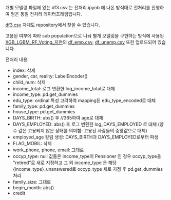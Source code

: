 개별 모델링 파일에 있는 df3.csv 는 전처리.ipynb 에 나온 방식대로 전처리를 진행하여 얻은 통일 전처리 데이터프레임입니다.

[df3.csv](/df3.csv) 자체도 repository에서 찾을 수 있습니다.

고용된 여부에 따라 sub population으로 나눠 별개 모델링을 구현하는 방식에 사용된 [XGB_LGBM_RF_Voting_지현](/XGB_LGBM_RF_Voting_지현.ipynb)의 [df_emp.csv](/df_emp.csv), [df_unemp.csv](/df_unemp.csv) 또한 업로드되어 있습니다.

전처리 내용:
- index: 삭제
- gender, car, reality: LabelEncoder()
- child_num: 삭제
- income_total: 로그 변환한 log_income_total로 대체
- income_type: pd.get_dummies
- edu_type: ordinal 특성 고려하여 mapping된 edu_type_encoded로 대체
- family_type: pd.get_dummies
- house_type: pd.get_dummies
- DAYS_BIRTH: abs() 후 //365하여 age로 대체
- DAYS_EMPLOYED: abs() 후 로그 변환한 log_DAYS_EMPLOYED 로 대체
(양수 값은 고용되지 않은 상태를 의미함: 고용된 사람들의 중앙값으로 대체)
- employed_age 칼럼 생성: DAYS_BIRTH과 DAYS_EMPLOYED로부터 파생
- FLAG_MOBIL: 삭제
- work_phone, phone, email: 그대로
- occyp_type: null 값들은 income_type이 Pensioner 인 경우 occyp_type을 "retired"로 새로 지정하고 그 외 income_type 은 해당{income_type}_unanswered로 occyp_type 새로 지정 후 pd.get_dummies 처리
- family_size: 그대로
- begin_month: abs()
- credit





